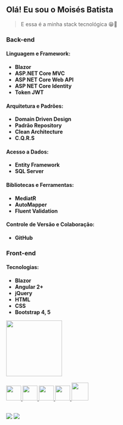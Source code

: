         
## Olá! Eu sou o Moisés Batista 
> E essa é a minha stack tecnológica  😁🌱 

### Back-end

#### Linguagem e Framework:
- **Blazor**
- **ASP.NET Core MVC**
 - **ASP NET Core Web API**
 - **ASP NET Core Identity**
- **Token JWT**

#### Arquitetura e Padrões:
- **Domain Driven Design**
- **Padrão Repository**
- **Clean Architecture**
- **C.Q.R.S**

#### Acesso a Dados:
- **Entity Framework**
- **SQL Server**

#### Bibliotecas e Ferramentas:
- **MediatR**
- **AutoMapper**
- **Fluent Validation**

#### Controle de Versão e Colaboração:
- **GitHub**

### Front-end

#### Tecnologias:
- **Blazor**
- **Angular 2+**
- **jQuery**
- **HTML**
- **CSS**
- **Bootstrap 4, 5**

<div>
  <a href="https://github.com/mooizabaatista">
  
  <img height="150em" src="https://github-readme-stats.vercel.app/api/top-langs/?username=mooizabaatista&layout=compact&langs_count=7&theme=solarized-dark"/>
</div>
  
<div style="display: inline_block"><br>
  <img src="https://cdn.jsdelivr.net/gh/devicons/devicon/icons/html5/html5-original.svg" width="40" height="40"/> 
  <img src="https://cdn.jsdelivr.net/gh/devicons/devicon/icons/css3/css3-original.svg" width="40" height="40"/> 
  <img src="https://cdn.jsdelivr.net/gh/devicons/devicon/icons/javascript/javascript-original.svg" width="40" height="40"/> 
  <img src="https://cdn.jsdelivr.net/gh/devicons/devicon/icons/csharp/csharp-original.svg" width="40" height="40" /> 
  <img src="https://cdn.jsdelivr.net/gh/devicons/devicon@latest/icons/angular/angular-original.svg" width="45" height="48" />
          
</div>
  <br>
<div> 

 <a href = "mailto:batistamz@gmail.com"><img src="https://img.shields.io/badge/-Gmail-%23333?style=for-the-badge&logo=gmail&logoColor=white" target="_blank"></a>
  <a href="https://www.linkedin.com/in/mois%C3%A9s-batista-da-silva-8496541bb/" target="_blank"><img src="https://img.shields.io/badge/-LinkedIn-%230077B5?style=for-the-badge&logo=linkedin&logoColor=white" target="_blank"></a>
</div>
          
